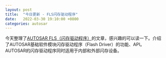 ```yaml
---
layout: post
title:  "今日更新 - FLS闪存驱动程序"
date:   2022-03-30 19:10:00 +0800
categories: autosar
---
```


今天整理了[AUTOSAR FLS（闪存驱动程序）](/autosar/memory/flash_driver/)的文章，感兴趣的可以读一下。介绍了AUTOSAR基础软件模块闪存驱动程序（Flash Driver）的功能、API。AUTOSAR的闪存驱动程序同时适用于内部和外部闪存设备。
